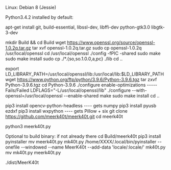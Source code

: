Linux: Debian 8 (Jessie)

Python3.4.2 installed by default:

apt-get install git, build-essential, libssl-dev, libffi-dev python-gtk3.0 libgtk-3-dev

mkdir Build && cd Build
wget https://www.openssl.org/source/openssl-1.0.2q.tar.gz
tar xvf openssl-1.0.2q.tar.gz
sudo cp openssl-1.0.2q /usr/local/openssl
cd /usr/local/openssl
./config -fPIC -shared
sudo make
sudo make install
sudo cp ./*.{so,so.1.0.0,a,pc} ./lib
cd ..

export LD_LIBRARY_PATH=/usr/local/openssl/lib:/usr/local/lib:$LD_LIBRARY_PATH 
wget https://www.python.org/ftp/python/3.9.6/Python-3.9.6.tgz
tar zxvf Python-3.9.6.tgz
cd Python-3.9.6
./configure enable-optimizations          ----- Fails/Failed
LDFLAGS="-L/usr/local/openssl/lib" ./configure --with-openssl=/usr/local/openssl --enable-shared
make
sudo make install
cd ..

pip3 install opencv-python-headless       ---- gets numpy
pip3 install pyusb ezdxf
pip3 install wxpython                     ---- gets Pillow + six
git clone https://github.com/meerk40t/meerk40t.git
cd meerk40t

python3 meerk40t.py

Optional to build binary:
if not already there cd Build/meerk40t
pip3 install pyinstaller
mv meerk40t.py mk40t.py
/home/XXXX/.local/bin/pyinstaller --onefile --windowed --name MeerK40t --add-data 'locale/:locale/' mk40t.py
mv mk40t.py meerk40t.py

./dist/MeerK40t